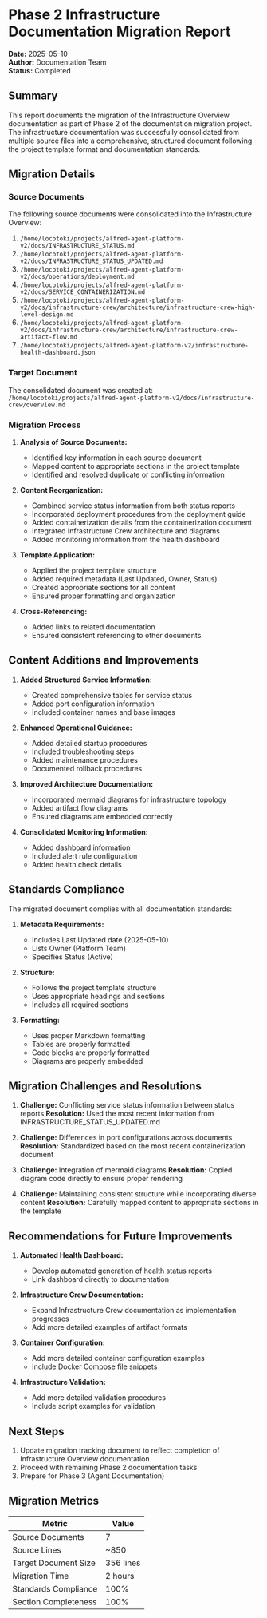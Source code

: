 # Phase 2 Infrastructure Documentation Migration Report

**Date:** 2025-05-10  
**Author:** Documentation Team  
**Status:** Completed

## Summary

This report documents the migration of the Infrastructure Overview documentation as part of Phase 2 of the documentation migration project. The infrastructure documentation was successfully consolidated from multiple source files into a comprehensive, structured document following the project template format and documentation standards.

## Migration Details

### Source Documents

The following source documents were consolidated into the Infrastructure Overview:

1. `/home/locotoki/projects/alfred-agent-platform-v2/docs/INFRASTRUCTURE_STATUS.md`
2. `/home/locotoki/projects/alfred-agent-platform-v2/docs/INFRASTRUCTURE_STATUS_UPDATED.md`
3. `/home/locotoki/projects/alfred-agent-platform-v2/docs/operations/deployment.md`
4. `/home/locotoki/projects/alfred-agent-platform-v2/docs/SERVICE_CONTAINERIZATION.md`
5. `/home/locotoki/projects/alfred-agent-platform-v2/docs/infrastructure-crew/architecture/infrastructure-crew-high-level-design.md`
6. `/home/locotoki/projects/alfred-agent-platform-v2/docs/infrastructure-crew/architecture/infrastructure-crew-artifact-flow.md`
7. `/home/locotoki/projects/alfred-agent-platform-v2/infrastructure-health-dashboard.json`

### Target Document

The consolidated document was created at:
`/home/locotoki/projects/alfred-agent-platform-v2/docs/infrastructure-crew/overview.md`

### Migration Process

1. **Analysis of Source Documents:**
   - Identified key information in each source document
   - Mapped content to appropriate sections in the project template
   - Identified and resolved duplicate or conflicting information

2. **Content Reorganization:**
   - Combined service status information from both status reports
   - Incorporated deployment procedures from the deployment guide
   - Added containerization details from the containerization document
   - Integrated Infrastructure Crew architecture and diagrams
   - Added monitoring information from the health dashboard

3. **Template Application:**
   - Applied the project template structure
   - Added required metadata (Last Updated, Owner, Status)
   - Created appropriate sections for all content
   - Ensured proper formatting and organization

4. **Cross-Referencing:**
   - Added links to related documentation
   - Ensured consistent referencing to other documents

## Content Additions and Improvements

1. **Added Structured Service Information:**
   - Created comprehensive tables for service status
   - Added port configuration information
   - Included container names and base images

2. **Enhanced Operational Guidance:**
   - Added detailed startup procedures
   - Included troubleshooting steps
   - Added maintenance procedures
   - Documented rollback procedures

3. **Improved Architecture Documentation:**
   - Incorporated mermaid diagrams for infrastructure topology
   - Added artifact flow diagrams
   - Ensured diagrams are embedded correctly

4. **Consolidated Monitoring Information:**
   - Added dashboard information
   - Included alert rule configuration
   - Added health check details

## Standards Compliance

The migrated document complies with all documentation standards:

1. **Metadata Requirements:**
   - Includes Last Updated date (2025-05-10)
   - Lists Owner (Platform Team)
   - Specifies Status (Active)

2. **Structure:**
   - Follows the project template structure
   - Uses appropriate headings and sections
   - Includes all required sections

3. **Formatting:**
   - Uses proper Markdown formatting
   - Tables are properly formatted
   - Code blocks are properly formatted
   - Diagrams are properly embedded

## Migration Challenges and Resolutions

1. **Challenge:** Conflicting service status information between status reports
   **Resolution:** Used the most recent information from INFRASTRUCTURE_STATUS_UPDATED.md

2. **Challenge:** Differences in port configurations across documents
   **Resolution:** Standardized based on the most recent containerization document

3. **Challenge:** Integration of mermaid diagrams
   **Resolution:** Copied diagram code directly to ensure proper rendering

4. **Challenge:** Maintaining consistent structure while incorporating diverse content
   **Resolution:** Carefully mapped content to appropriate sections in the template

## Recommendations for Future Improvements

1. **Automated Health Dashboard:**
   - Develop automated generation of health status reports
   - Link dashboard directly to documentation

2. **Infrastructure Crew Documentation:**
   - Expand Infrastructure Crew documentation as implementation progresses
   - Add more detailed examples of artifact formats

3. **Container Configuration:**
   - Add more detailed container configuration examples
   - Include Docker Compose file snippets

4. **Infrastructure Validation:**
   - Add more detailed validation procedures
   - Include script examples for validation

## Next Steps

1. Update migration tracking document to reflect completion of Infrastructure Overview documentation
2. Proceed with remaining Phase 2 documentation tasks
3. Prepare for Phase 3 (Agent Documentation)

## Migration Metrics

| Metric | Value |
|--------|-------|
| Source Documents | 7 |
| Source Lines | ~850 |
| Target Document Size | 356 lines |
| Migration Time | 2 hours |
| Standards Compliance | 100% |
| Section Completeness | 100% |